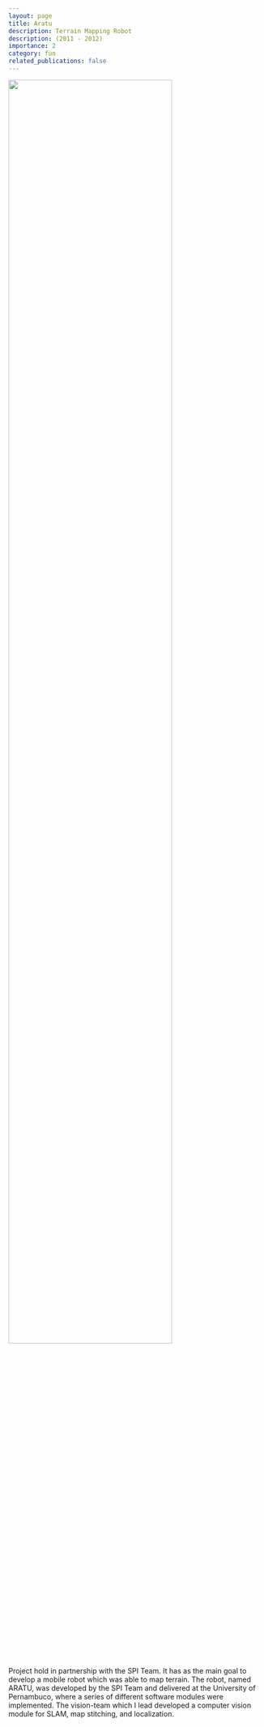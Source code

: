 ```yaml
---
layout: page
title: Aratu
description: Terrain Mapping Robot
description: (2011 - 2012)
importance: 2
category: fun
related_publications: false
---
```



<img src="https://www.pablobarros.com/assets/img/aratu_foto.jpg" width="80%">


Project hold in partnership with the SPI Team. It has as the main goal to develop a mobile robot which was able to map terrain. The robot, named ARATU, was developed by the SPI Team and delivered at the University of Pernambuco, where a series of different software modules were implemented. The vision-team which I lead developed a computer vision module for SLAM, map stitching, and localization.

